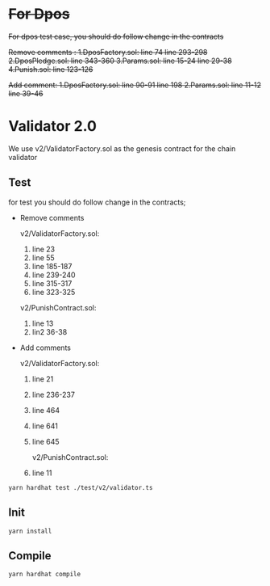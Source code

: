 # ~~For Dpos~~
~~For dpos test case, you should do follow change in the contracts~~

~~Remove comments :
1.DposFactory.sol:
line 74
line 293-298
2.DposPledge.sol:
line 343-360
3.Params.sol:
line 15-24
line 29-38
4.Punish.sol:
line 123-126~~

~~Add comment:
1.DposFactory.sol:
line 90-91
line 198
2.Params.sol:
line 11-12
line 39-46~~


# Validator 2.0

We use v2/ValidatorFactory.sol as the genesis contract for the chain validator
## Test
for test you should do follow change in the contracts;
- Remove comments

  v2/ValidatorFactory.sol:
  1. line 23
  2. line 55
  3. line 185-187
  4. line 239-240
  5. line 315-317
  6. line 323-325

  v2/PunishContract.sol:
  1. line 13
  2. lin2 36-38
- Add comments

  v2/ValidatorFactory.sol:
  1. line 21
  2. line 236-237
  3. line 464
  4. line 641
  5. line 645

     v2/PunishContract.sol:
  1. line 11
```
yarn hardhat test ./test/v2/validator.ts
```
## Init
```
yarn install
```
## Compile
```
yarn hardhat compile
```

